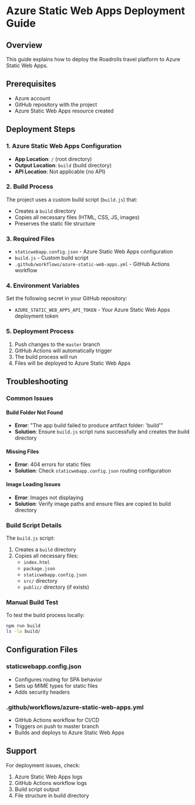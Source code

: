 # Azure Static Web Apps Deployment Guide

## Overview

This guide explains how to deploy the Roadrolls travel platform to Azure Static Web Apps.

## Prerequisites

- Azure account
- GitHub repository with the project
- Azure Static Web Apps resource created

## Deployment Steps

### 1. Azure Static Web Apps Configuration

- **App Location**: `/` (root directory)
- **Output Location**: `build` (build directory)
- **API Location**: Not applicable (no API)

### 2. Build Process

The project uses a custom build script (`build.js`) that:

- Creates a `build` directory
- Copies all necessary files (HTML, CSS, JS, images)
- Preserves the static file structure

### 3. Required Files

- `staticwebapp.config.json` - Azure Static Web Apps configuration
- `build.js` - Custom build script
- `.github/workflows/azure-static-web-apps.yml` - GitHub Actions workflow

### 4. Environment Variables

Set the following secret in your GitHub repository:

- `AZURE_STATIC_WEB_APPS_API_TOKEN` - Your Azure Static Web Apps deployment token

### 5. Deployment Process

1. Push changes to the `master` branch
2. GitHub Actions will automatically trigger
3. The build process will run
4. Files will be deployed to Azure Static Web Apps

## Troubleshooting

### Common Issues

#### Build Folder Not Found

- **Error**: "The app build failed to produce artifact folder: 'build'"
- **Solution**: Ensure `build.js` script runs successfully and creates the build directory

#### Missing Files

- **Error**: 404 errors for static files
- **Solution**: Check `staticwebapp.config.json` routing configuration

#### Image Loading Issues

- **Error**: Images not displaying
- **Solution**: Verify image paths and ensure files are copied to build directory

### Build Script Details

The `build.js` script:

1. Creates a `build` directory
2. Copies all necessary files:
   - `index.html`
   - `package.json`
   - `staticwebapp.config.json`
   - `src/` directory
   - `public/` directory (if exists)

### Manual Build Test

To test the build process locally:

```bash
npm run build
ls -la build/
```

## Configuration Files

### staticwebapp.config.json

- Configures routing for SPA behavior
- Sets up MIME types for static files
- Adds security headers

### .github/workflows/azure-static-web-apps.yml

- GitHub Actions workflow for CI/CD
- Triggers on push to master branch
- Builds and deploys to Azure Static Web Apps

## Support

For deployment issues, check:

1. Azure Static Web Apps logs
2. GitHub Actions workflow logs
3. Build script output
4. File structure in build directory
